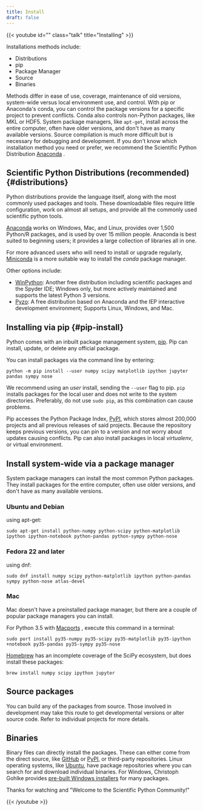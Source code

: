 ```yaml
---
title: Install
draft: false
---
```


{{< youtube id="" class="talk" title="Installing" >}}

Installations methods include:

- Distributions
- pip
- Package Manager
- Source
- Binaries

Methods differ in ease of use, coverage, maintenance of old versions,
system-wide versus local environment use, and control.
With pip or Anaconda's conda, you can control the package versions for a specific
project to prevent conflicts.
Conda also controls non-Python packages, like MKL or HDF5.
System package managers, like `apt-get`, install
across the entire computer, often have older versions, and don't have
as many available versions.
Source compilation is much more difficult but is necessary for debugging and development.
If you don't know which installation method you need or prefer, we recommend the Scientific
Python Distribution [Anaconda](https://www.anaconda.com/download/) .

## Scientific Python Distributions (recommended) {#distributions}

Python distributions provide the language itself, along with the most
commonly used packages and tools.
These downloadable files require little configuration, work on almost all setups,
and provide all the commonly used scientific python tools.

[Anaconda](https://www.anaconda.com/download/) works on Windows, Mac, and Linux,
provides over 1,500 Python/R packages, and is used by over 15 million people.
Anaconda is best suited to beginning users; it provides
a large collection of libraries all in one.

For more advanced users who will need to install or upgrade regularly,
[Miniconda](https://docs.conda.io/en/latest/miniconda.html) is a more
suitable way to install the _conda_ package manager.

Other options include:

- [WinPython](https://winpython.github.io): Another free distribution
  including scientific packages and the Spyder IDE; Windows only, but
  more actively maintained and supports the latest Python 3 versions.
- [Pyzo](http://www.pyzo.org/): A free distribution based on Anaconda
  and the IEP interactive development environment; Supports Linux,
  Windows, and Mac.

## Installing via pip {#pip-install}

Python comes with an inbuilt package management system,
[pip](https://pip.pypa.io/en/stable).
Pip can install, update, or delete any official package.

You can install packages via the command line by entering:

    python -m pip install --user numpy scipy matplotlib ipython jupyter pandas sympy nose

We recommend using an _user_ install, sending the `--user` flag to pip.
`pip` installs packages for the local user and does not write to the system directories.
Preferably, do not use `sudo pip`, as this combination can cause problems.

Pip accesses the Python Package Index, [PyPI](https://pypi.org/), which
stores almost 200,000 projects and all previous releases of said
projects.
Because the repository keeps previous versions, you can pin to
a version and not worry about updates causing conflicts.
Pip can also install packages in local _virtualenv_, or virtual environment.

## Install system-wide via a package manager

System package managers can install the most common Python packages.
They install packages for the entire computer, often use older versions,
and don't have as many available versions.

### Ubuntu and Debian

using apt-get:

    sudo apt-get install python-numpy python-scipy python-matplotlib ipython ipython-notebook python-pandas python-sympy python-nose

### Fedora 22 and later

using dnf:

    sudo dnf install numpy scipy python-matplotlib ipython python-pandas sympy python-nose atlas-devel

### Mac

Mac doesn't have a preinstalled package manager, but there are a couple
of popular package managers you can install.

For Python 3.5 with [Macports](https://www.macports.org) , execute this
command in a terminal:

    sudo port install py35-numpy py35-scipy py35-matplotlib py35-ipython +notebook py35-pandas py35-sympy py35-nose

[Homebrew](https://brew.sh/) has an incomplete coverage of the SciPy
ecosystem, but does install these packages:

    brew install numpy scipy ipython jupyter

## Source packages

You can build any of the packages from source.
Those involved in development may take this route to get developmental versions or alter source code.
Refer to individual projects for more details.

## Binaries

Binary files can directly install the packages.
These can either come from the direct source, like [GitHub](https://github.com/) or
[PyPI](https://pypi.org/), or third-party repositories.
Linux operating systems, like [Ubuntu](https://packages.ubuntu.com/), have package
repositories where you can search for and download individual binaries.
For Windows, Christoph Gohlke provides
[pre-built Windows installers](http://www.lfd.uci.edu/~gohlke/pythonlibs)
for many packages.

Thanks for watching and "Welcome to the Scientific Python Community!"

{{< /youtube >}}
